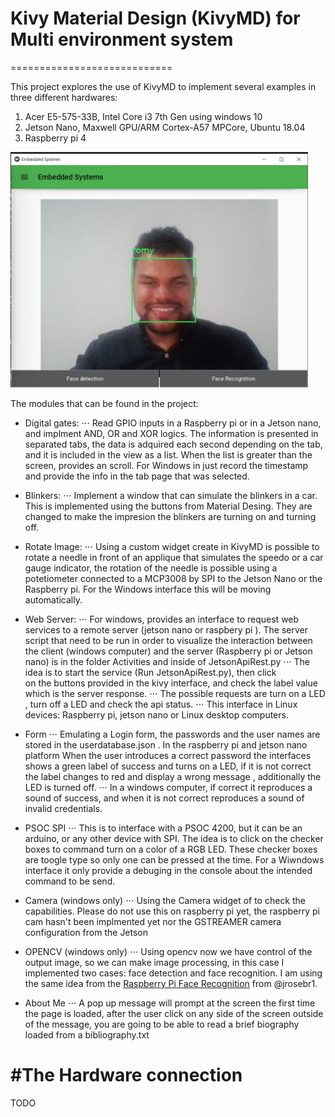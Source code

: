# Kivy Material Design (KivyMD) for Multi environment system
============================

 This project explores the use of KivyMD to implement several 
 examples in three different hardwares: 

 1. Acer E5-575-33B, Intel Core i3 7th Gen using windows 10
 2. Jetson Nano, Maxwell GPU/ARM Cortex-A57 MPCore, Ubuntu 18.04
 3. Raspberry pi 4

<img src="https://github.com/romybompart/KivyMD-Raspberrypi-JetsonNano-Windows-App-examples/blob/master/Project%20Images/face_recognition.PNG" width="476" height="377">

 The modules that can be found in the project: 

 * Digital gates:
 ⋅⋅⋅ Read GPIO inputs in a Raspberry pi or in a Jetson nano, and implment
 AND, OR and XOR logics. The information is presented in separated tabs, 
 the data is adquired each second depending on the tab, and it is included
 in the view as a list. When the list is greater than the screen, provides
 an scroll. For Windows in just record the timestamp and provide the info
 in the tab page that was selected. 

 * Blinkers:
 ⋅⋅⋅ Implement a window that can simulate the blinkers in a car. This is 
 implemented using the buttons from Material Desing. They are changed to
 make the impresion the blinkers are turning on and turning off. 

 * Rotate Image:
 ⋅⋅⋅ Using a custom widget create in KivyMD is possible to rotate a needle 
 in front of an applique that simulates the speedo or a car gauge 
 indicator, the rotation of the needle is possible using a potetiometer 
 connected to a MCP3008 by SPI to the Jetson Nano or the Raspberry pi. 
 For the Windows interface this will be moving automatically. 

 * Web Server:
 ⋅⋅⋅ For windows, provides an interface to request web services to a remote server (jetson nano or raspbery pi ). The server script that need to be run in order to visualize the interaction between the client (windows computer) and the server (Raspberry pi or Jetson nano) is in the folder Activities and inside of JetsonApiRest.py 
 ⋅⋅⋅ The idea is to start the service (Run JetsonApiRest.py), then click \
 on the buttons provided in the kivy interface, and check the label value
 which is the server response. 
 ⋅⋅⋅ The possible requests are turn on a LED , turn off a LED and check 
 the api status.
 ⋅⋅⋅ This interface in Linux devices: Raspberry pi, jetson nano or Linux 
 desktop computers. 

 * Form
 ⋅⋅⋅ Emulating a Login form, the passwords and the user names are stored in
 the userdatabase.json . In the raspberry pi and jetson nano platform 
 When the user introduces a correct password the interfaces shows a green 
 label of success and turns on a LED, if it is not correct the label 
 changes to red and display a wrong message , additionally the LED is 
 turned off. 
  ⋅⋅⋅ In a windows computer, if correct it reproduces a sound of success, 
  and when it is not correct reproduces a sound of invalid credentials.

 * PSOC SPI
 ⋅⋅⋅ This is to interface with a PSOC 4200, but it can be an arduino, or 
 any other device with SPI. The idea is to click on the checker boxes to 
 command turn on a color of a RGB LED. These checker boxes are toogle type
 so only one can be pressed at the time. For a Wiwndows interface it only
 provide a debuging in the console about the intended command to be send. 

 * Camera (windows only)
⋅⋅⋅ Using the Camera widget of to check the capabilities.
Please do not use this on raspberry pi yet, the raspberry pi cam hasn't
been implmented yet nor the GSTREAMER camera configuration from the Jetson

* OPENCV (windows only)
⋅⋅⋅ Using opencv now we have control of the output image, so we can make 
image processing, in this case I implemented two cases: face detection
and face recognition. I am using the same idea from the [Raspberry Pi Face Recognition](https://www.pyimagesearch.com/2018/06/25/raspberry-pi-face-recognition/) from @jrosebr1. 

* About Me
⋅⋅⋅ A pop up message will prompt at the screen the first time the page is 
loaded, after the user click on any side of the screen outside of the 
message, you are going to be able to read a brief biography loaded from a 
bibliography.txt

#The Hardware connection
============================
TODO

